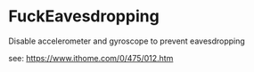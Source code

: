 # FuckEavesdropping

Disable accelerometer and gyroscope to prevent eavesdropping

see: https://www.ithome.com/0/475/012.htm

